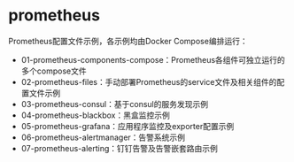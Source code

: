 # prometheus

Prometheus配置文件示例，各示例均由Docker Compose编排运行：
- 01-prometheus-components-compose：Prometheus各组件可独立运行的多个compose文件
- 02-prometheus-files：手动部署Prometheus的service文件及相关组件的配置文件示例
- 03-prometheus-consul：基于consul的服务发现示例
- 04-prometheus-blackbox：黑盒监控示例
- 05-prometheus-grafana：应用程序监控及exporter配置示例
- 06-prometheus-alertmanager：告警系统示例
- 07-prometheus-alerting：钉钉告警及告警嵌套路由示例
